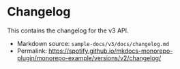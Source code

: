 # Changelog

This contains the changelog for the v3 API.

- Markdown source: `sample-docs/v3/docs/changelog.md`
- Permalink: <https://spotify.github.io/mkdocs-monorepo-plugin/monorepo-example/versions/v2/changelog/>